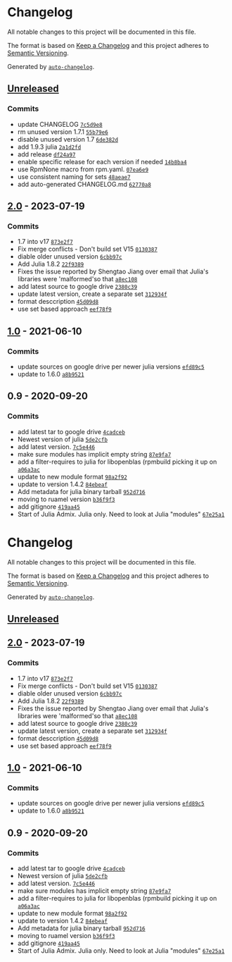 # Changelog

All notable changes to this project will be documented in this file.

The format is based on [Keep a Changelog](https://keepachangelog.com/en/1.0.0/)
and this project adheres to [Semantic Versioning](https://semver.org/spec/v2.0.0.html).

Generated by [`auto-changelog`](https://github.com/CookPete/auto-changelog).

## [Unreleased](https://github.com/RCIC-UCI-Public/julia-admix/compare/2.0...HEAD)

### Commits

- update CHANGELOG [`7c5d9e8`](https://github.com/RCIC-UCI-Public/julia-admix/commit/7c5d9e87dde2a0618999a3b77c9776714dbd6a35)
- rm unused version 1.7.1 [`55b79e6`](https://github.com/RCIC-UCI-Public/julia-admix/commit/55b79e68f9af581ac7aecd3fd0052ef8c878bd03)
- disable unused version 1.7 [`6de382d`](https://github.com/RCIC-UCI-Public/julia-admix/commit/6de382dfe58be9fdbbe9ac87d4d8f7c660220dff)
- add 1.9.3 julia [`2a1d2fd`](https://github.com/RCIC-UCI-Public/julia-admix/commit/2a1d2fdf17db25f52c3f330050b8e4422e6b0268)
- add release [`df24a97`](https://github.com/RCIC-UCI-Public/julia-admix/commit/df24a97ad56bdf4a2e2a80b4d202d8379274cb96)
- enable specific release for each version if needed [`14b8ba4`](https://github.com/RCIC-UCI-Public/julia-admix/commit/14b8ba4d2e6b9a2ade072fec8f9e715e4525ddb2)
- use RpmNone macro from rpm.yaml. [`07ea6e9`](https://github.com/RCIC-UCI-Public/julia-admix/commit/07ea6e9322f7eb63b79aedbf64a072c714e40941)
- use consistent naming for sets [`48aeae7`](https://github.com/RCIC-UCI-Public/julia-admix/commit/48aeae74f497ec97dad191d5bcc05da6a2cc4816)
- add auto-generated CHANGELOG.md [`62770a8`](https://github.com/RCIC-UCI-Public/julia-admix/commit/62770a84c174ccafb0c9e8d7ca0d756acb1644b4)

## [2.0](https://github.com/RCIC-UCI-Public/julia-admix/compare/1.0...2.0) - 2023-07-19

### Commits

- 1.7 into v17 [`873e2f7`](https://github.com/RCIC-UCI-Public/julia-admix/commit/873e2f7b33cc9cc4ed1be490bb506069aaf5d885)
- Fix merge conflicts - Don't build set V15 [`0130387`](https://github.com/RCIC-UCI-Public/julia-admix/commit/013038754be683ca26eed2e27a3d061f65295c5a)
- diable older unused version [`6cbb97c`](https://github.com/RCIC-UCI-Public/julia-admix/commit/6cbb97ca5380b8a08951f1551c7f2961ec19581d)
- Add Julia 1.8.2 [`22f9389`](https://github.com/RCIC-UCI-Public/julia-admix/commit/22f9389661ce98415d85dfc171a260a9dd492a01)
- Fixes the issue reported by Shengtao Jiang over email that Julia's libraries were 'malformed'so that [`a8ec108`](https://github.com/RCIC-UCI-Public/julia-admix/commit/a8ec108d1d5f6c88fa9250bca7270f1514e576e4)
- add latest source to google drive [`2380c39`](https://github.com/RCIC-UCI-Public/julia-admix/commit/2380c391da46e21612ed064755c4fbff0a956c27)
- update latest version, create a separate set [`312934f`](https://github.com/RCIC-UCI-Public/julia-admix/commit/312934f9105bcec40c4adb6da593427ae78b2930)
- format desccription [`45d09d8`](https://github.com/RCIC-UCI-Public/julia-admix/commit/45d09d8856f46ba91d9db2296eca1c122fbba12e)
- use set based approach [`eef78f9`](https://github.com/RCIC-UCI-Public/julia-admix/commit/eef78f968320e52c23fb58aeefac7e2b805bce8e)

## [1.0](https://github.com/RCIC-UCI-Public/julia-admix/compare/0.9...1.0) - 2021-06-10

### Commits

- update sources on google drive per newer julia versions [`efd89c5`](https://github.com/RCIC-UCI-Public/julia-admix/commit/efd89c5c060501ab7ffb11cb566ed574422e704c)
- update to 1.6.0 [`a8b9521`](https://github.com/RCIC-UCI-Public/julia-admix/commit/a8b95217fe9e34c4225c2a5aae5356a8166a899a)

## 0.9 - 2020-09-20

### Commits

- add latest tar to google drive [`4cadceb`](https://github.com/RCIC-UCI-Public/julia-admix/commit/4cadcebb305a58787b972d89ff9936736948bc63)
- Newest version of julia [`5de2cfb`](https://github.com/RCIC-UCI-Public/julia-admix/commit/5de2cfb0181628dba100857cdddd3c2ea792d204)
- add latest version. [`7c5e446`](https://github.com/RCIC-UCI-Public/julia-admix/commit/7c5e4461db0443d2d123c65475c6aff8382e3295)
- make sure modules has implicit empty string [`87e9fa7`](https://github.com/RCIC-UCI-Public/julia-admix/commit/87e9fa71c315cc90a9030ceb8216ad2c44c32ca9)
- add a filter-requires to julia for libopenblas (rpmbuild picking it up on [`a06a3ac`](https://github.com/RCIC-UCI-Public/julia-admix/commit/a06a3ac851b3e75f57d5da946215ddfc17bbf111)
- update to new module format [`98a2f92`](https://github.com/RCIC-UCI-Public/julia-admix/commit/98a2f92f94974571a39da6b8362f3448f87d8077)
- update to version 1.4.2 [`84ebeaf`](https://github.com/RCIC-UCI-Public/julia-admix/commit/84ebeaf1489634b72d6b48ff30c8f998277f34d5)
- Add metadata for julia binary tarball [`952d716`](https://github.com/RCIC-UCI-Public/julia-admix/commit/952d7167b2227725e3eef2fe92cb7570d9608686)
- moving to ruamel version [`b36f9f3`](https://github.com/RCIC-UCI-Public/julia-admix/commit/b36f9f37fb74901611be4f0cdd49a2307d8b06e4)
- add gitignore [`419aa45`](https://github.com/RCIC-UCI-Public/julia-admix/commit/419aa4593b8860af6bb5686da96f82fba745d06a)
- Start of Julia Admix. Julia only. Need to look at Julia "modules" [`67e25a1`](https://github.com/RCIC-UCI-Public/julia-admix/commit/67e25a17267a3257a6933810785f6838b12712f4)

<!-- auto-changelog-above -->
# Changelog

All notable changes to this project will be documented in this file.

The format is based on [Keep a Changelog](https://keepachangelog.com/en/1.0.0/)
and this project adheres to [Semantic Versioning](https://semver.org/spec/v2.0.0.html).

Generated by [`auto-changelog`](https://github.com/CookPete/auto-changelog).

## [Unreleased](https://github.com/RCIC-UCI-Public/julia-admix/compare/2.0...HEAD)

## [2.0](https://github.com/RCIC-UCI-Public/julia-admix/compare/1.0...2.0) - 2023-07-19

### Commits

- 1.7 into v17 [`873e2f7`](https://github.com/RCIC-UCI-Public/julia-admix/commit/873e2f7b33cc9cc4ed1be490bb506069aaf5d885)
- Fix merge conflicts - Don't build set V15 [`0130387`](https://github.com/RCIC-UCI-Public/julia-admix/commit/013038754be683ca26eed2e27a3d061f65295c5a)
- diable older unused version [`6cbb97c`](https://github.com/RCIC-UCI-Public/julia-admix/commit/6cbb97ca5380b8a08951f1551c7f2961ec19581d)
- Add Julia 1.8.2 [`22f9389`](https://github.com/RCIC-UCI-Public/julia-admix/commit/22f9389661ce98415d85dfc171a260a9dd492a01)
- Fixes the issue reported by Shengtao Jiang over email that Julia's libraries were 'malformed'so that [`a8ec108`](https://github.com/RCIC-UCI-Public/julia-admix/commit/a8ec108d1d5f6c88fa9250bca7270f1514e576e4)
- add latest source to google drive [`2380c39`](https://github.com/RCIC-UCI-Public/julia-admix/commit/2380c391da46e21612ed064755c4fbff0a956c27)
- update latest version, create a separate set [`312934f`](https://github.com/RCIC-UCI-Public/julia-admix/commit/312934f9105bcec40c4adb6da593427ae78b2930)
- format desccription [`45d09d8`](https://github.com/RCIC-UCI-Public/julia-admix/commit/45d09d8856f46ba91d9db2296eca1c122fbba12e)
- use set based approach [`eef78f9`](https://github.com/RCIC-UCI-Public/julia-admix/commit/eef78f968320e52c23fb58aeefac7e2b805bce8e)

## [1.0](https://github.com/RCIC-UCI-Public/julia-admix/compare/0.9...1.0) - 2021-06-10

### Commits

- update sources on google drive per newer julia versions [`efd89c5`](https://github.com/RCIC-UCI-Public/julia-admix/commit/efd89c5c060501ab7ffb11cb566ed574422e704c)
- update to 1.6.0 [`a8b9521`](https://github.com/RCIC-UCI-Public/julia-admix/commit/a8b95217fe9e34c4225c2a5aae5356a8166a899a)

## 0.9 - 2020-09-20

### Commits

- add latest tar to google drive [`4cadceb`](https://github.com/RCIC-UCI-Public/julia-admix/commit/4cadcebb305a58787b972d89ff9936736948bc63)
- Newest version of julia [`5de2cfb`](https://github.com/RCIC-UCI-Public/julia-admix/commit/5de2cfb0181628dba100857cdddd3c2ea792d204)
- add latest version. [`7c5e446`](https://github.com/RCIC-UCI-Public/julia-admix/commit/7c5e4461db0443d2d123c65475c6aff8382e3295)
- make sure modules has implicit empty string [`87e9fa7`](https://github.com/RCIC-UCI-Public/julia-admix/commit/87e9fa71c315cc90a9030ceb8216ad2c44c32ca9)
- add a filter-requires to julia for libopenblas (rpmbuild picking it up on [`a06a3ac`](https://github.com/RCIC-UCI-Public/julia-admix/commit/a06a3ac851b3e75f57d5da946215ddfc17bbf111)
- update to new module format [`98a2f92`](https://github.com/RCIC-UCI-Public/julia-admix/commit/98a2f92f94974571a39da6b8362f3448f87d8077)
- update to version 1.4.2 [`84ebeaf`](https://github.com/RCIC-UCI-Public/julia-admix/commit/84ebeaf1489634b72d6b48ff30c8f998277f34d5)
- Add metadata for julia binary tarball [`952d716`](https://github.com/RCIC-UCI-Public/julia-admix/commit/952d7167b2227725e3eef2fe92cb7570d9608686)
- moving to ruamel version [`b36f9f3`](https://github.com/RCIC-UCI-Public/julia-admix/commit/b36f9f37fb74901611be4f0cdd49a2307d8b06e4)
- add gitignore [`419aa45`](https://github.com/RCIC-UCI-Public/julia-admix/commit/419aa4593b8860af6bb5686da96f82fba745d06a)
- Start of Julia Admix. Julia only. Need to look at Julia "modules" [`67e25a1`](https://github.com/RCIC-UCI-Public/julia-admix/commit/67e25a17267a3257a6933810785f6838b12712f4)
